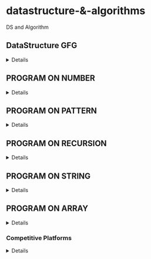 # datastructure-&-algorithms
DS and Algorithm


## DataStructure GFG
<details>
	
1)Introduction
---------------
        -  Analysis of Algorithms(Background) 
        - Asymptotic Analysis 
        - Order of Growth 
        - Best, Average and Worst cases 
        - Asymptotic Notation 
        - Big O Notation 
        - Omega Notation 
        - Theta Notation 
        - Analysis of Common loops 
        - Analysis of multiple loops 
        - Analysis of Recursion (Introduction) 
        - Recursion Tree Method for Solving Recurrences 
        - More Example Recurrences 
        - Upper Bounds Using Recursion Tree Method 
        - Space Complexity 

2)Mathematics
--------------

         - Mathematics 
         - Count Digits 
         - Palindrome Numbers 
         - Factorial of a Number 
         - Trailing Zeros in Factorial 
         - GCD or HCF of two Numbers 
         - LCM of Two Numbers 
         - Check for Prime 
         - Prime Factors 
         - All Divisors of a Number 
         - Sieve of Eratosthenes 
         - Computing Power 
         - Iterative Power 

3)Bit Magic
-----------
          - Bitwise Operators in CPP (Part 1) 
          - Bitwise Operators in CPP (Part 2) 
          - Bitwise Operators in Java (Part 1) 
          - Bitwise Operators in Java (Part 2) 
          - Bitwise Operators in Java (Part 3) 
          - Check Kth bit is set or not 
          - Count set bits 
          - Power of Two 
          - One Odd Occurring 
          - Two Odd Occurring 
          - Power Set using Bitwise 

4)Recursion	  
------------

          - Recursion Introduction 
          - Applications of Recursion 
          - Recursion Output Practice - Part 1 
          - Recursion Output Practice - Part 2 
          - Print N to 1 Using Recursion 
          - Print 1 to N Using Recursion 
          - Tail Recursion 
          - Writing Base Cases in Recursion 
          - Natural Number Sum using Recursion 
          - Palindrome Check using Recursion 
          - Sum of Digits Using Recursion 
          - Rope Cutting Problem 
          - Generate Subsets 
          - Tower of Hanoi 
          - Josephus Problem 
          - Subset Sum Problem (Recursive Solution) 
          - Printing all Permutations 

5)Arrays 
---------
        - Introduction to Arrays 
        - Array Types 
        - Vector in C++ 
        - ArrayList in Java
	- Operations on Arrays (Part 1) 
        - Operations on Arrays (Part 2) 
        - Largest Element in an Array 
        - Second Largest Element in Array 
        - Check if an Array is Sorted 
        - Reverse an Array 
        - Remove duplicates from a sorted array 
        - Move Zeros to End 
        - Left Rotate an Array by One 
        - Left Rotate an Array by D places 
        - Leaders in an Array problem 
        - Maximum Difference Problem with Order 
        - Frequencies in a Sorted Array 
        - Stock Buy and Sell Problem (Part 1) 
        - Stock Buy and Sell problem (Part 2) 
        - Trapping Rain Water  
        - Maximum consecutive 1s 
        - Maximum subarray sum 
        - Longest Even Odd Subarray 
        - Maximum Circular Sum Subarray 
        - Majority Element 
        - Minimum Consecutive Flips 
        - Sliding Window Technique 
        - Prefix Sum Technique (Part 1) 
        - Prefix Sum Technique (Part 2) 
  

	
6)Searching
-----------     
     Binary Search (Iterative) 
     Binary Search (Recursive) 
     Analysis of Binary Search 
     Index of first Occurrence in Sorted 
     Index of last Occurrence in Sorted 
     Count Occurrences in Sorted 
     Count 1s in a Sorted Binary Array 
     Square root 
     Search in Infinite Sized Array 
     Search in Sorted Rotated Array 
     Find a Peak Element 
     Two Pointer Approach 
     Median of two sorted arrays 
     Majority Element 
     Repeating Elements Part (1) 
     Repeating Elements Part (2) 
     Allocate Minimum Pages (Naive Method) 
     Allocate Minimum Pages (Binary Search) 	

7)Sorting
---------	
    Sort in C++ STL 
    Sorting in Java 
    Arrays.sort in Java 
    Collections.Sort in Java 
    Stability in Sorting Algorithm 
    Bubble Sort 
    Selection Sort 
    Insertion Sort 
    Merge sort introduction 
    Merge two sorted arrays 
    Merge function of Merge sort 
    Merge Sorting Algorithm 
    Merge Sort Analysis 
    Intersection of two sorted arrays 
    Union of two sorted arrays 
    Count inversions in Array 
    Naive partition 
    Lomuto Partition 
    Hoare partition 
    Quick Sort Introduction 
    QuickSort using Lomuto Partition 
    QuickSort using Hoare Partition 
    QuickSort analysis 
    Space Analysis of QuickSort 
    Choice of pivot and worst case of quick sort 
    Tail call elimination in QuickSort 
    Kth smallest element 
    Chocolate Distribution Problem 
    Sort an Array with two types of elements 
    Sort an array with three types of elements 
    Minimum Difference in an Array 
    Merge overlapping intervals 
    Meeting the maximum guests 
    Cycle Sort 
    Heap Sort 
    Counting Sort 
    Radix Sort 
    Bucket Sort 
    Overview of sorting algorithm 

8)Matrix
--------
    Multidimensional array in CPP 
    Passing 2D arrays as arguments in CPP 
    Multidimensional array in Java 
    Passing 2D arrays as arguments in Java 
    Matrix in Snake Pattern 
    Matrix Boundary Traversal 
    Transpose of a Matrix 
    Rotate Matrix Anti-clockwise by 90 
    Spiral Traversal of Matrix 
    Search in Row-wise and Column-wise sorted matrix 
    Median of a Row Wise Sorted Matrix C++ 
    Median of a Row Wise Sorted Matrix Java 
	   	

9)Hashing	
---------
    Introduction to Hashing 
    Hashing Application 
    Direct Address Table 
    Hashing Functions 
    Collision Handling 
    Chaining 
    Implementation of Chaining 
    Open Addressing 
    Double Hashing 
    Implementation of Open Addressing 
    Chaining vs Open Addressing 
    Unordered_set in C++ STL 
    Unordered_map in C++ STL 
    HashSet in Java 
    HashMap in Java 
    Count Distinct Elements 
    Frequencies of array elements 
    Intersection of two arrays 
    Union of two unsorted arrays 
    Pair with given sum in unsorted array 
    Subarray with zero sum 
    Subarray with given sum 
    Longest subarray with given sum 
    Longest Subarray with equal number of 0s and 1s 
    Longest common span with same sum in binary array 
    Longest Consecutive Subsequence 
    Count Distinct Elements In Every Window 
    More than n/k Occurences 
    More than n/k Occurences (O(nk) solution) 
 
10)Strings   	
----------
    Introduction to String 
    Strings in C++ 
    String in Java 
    Palindrome Check 
    Check if a String is Subsequence of Other 
    Check for Anagram 
    Leftmost Repeating Character 
    Leftmost Non-repeating Element 
    Reverse words in a string 
    Overview of Pattern Searching 
    Naive Pattern Searching 
    Improved Naive Pattern Searching for Distinct 
    Rabin Karp Algorithm 
    KMP Agorithm (Part 1 : Constructing LPS Array) 
    KMP Agorithm (Part 2 : Complete Algorithm) 
    Check if Strings are Rotations 
    Anagram Search 
    Lexicographic Rank of a String 
    Longest Substring with Distinct Characters 

11)Linked List	    
--------------
     Problems With Array Data Structures 
     Introduction to Linked List 
     Simple Linked List Implementation in C++ 
     Simple Linked List Implementation in Java 
     Traversing a Linked List in C++ 
     Traversing a Linked List in Java 
     Recursive Traversal of Singly Linked List 
     Insert at Begin of Singly Linked List 
     Insert at the end of Singly Linked List 
     Delete First Node of Singly Linked List 
     Delete Last of Singly Linked List 
     Insert at given position in Singly Linked List 
     Search in a Linked List (Iterative and Recursive) 
     Doubly Linked List in C++ 
     Doubly Linked List in Java 
     Singly Vs Doubly Linked List (Advantages & Disadvantages) 
     Insert at Begin of Doubly Linked List 
     Insert at End Doubly Linked List 
     Reverse a Doubly Linked List 
     Delete Head of a Doubly Linked List 
     Delete Last of a Doubly Linked List 
     Circular Linked List in C++ 
     Circular Linked List in Java 
     Circular Linked List (Advantages & Disadvantages) 
     Circular Linked List Traversal in C++ 
     Circular Linked List Traversal in Java 
     Insert at Begin of Circular Linked List 
     Insert at the end of Circular Linked List 
     Delete Head of Circular Linked List 
     Delete Kth of a Circular Linked List 
     Circular Doubly Linked List 
     Sorted Insert in a Singly Linked List 
     Middle of linked list 
     Nth Node from end of linked list 
     Reverse a linked list iterative 
     Recursive reverse a linked list (Part 1) 
     Recursive reverse a linked list (Part 2) 
     Remove duplicates from a sorted Singly Linked List 
     Reverse a linked list in groups of size k 
     Detect loop 
     Detect loop using floyd cycle detection 
     Detect and remove loop in linked list 
     Delete node with only pointer given to it 
     Segregate even odd nodes of linked list 
     Intersection of two linked list 
     Pairwise swap nodes of linked list 
     Clone a linked list using a random pointer 
     LRU Cache Design 
     Merge two sorted linked lists 
     Palindrome Linked List 	

12)Stack	  
--------
     Stack Data Structure 
     Array Implementation of Stack in C++ 
     Array Implementation of Stack in Java 
     Linked List Implementation of Stack in C++ 
     Linked List Implementation of Stack in Java 
     Stack Applications 
     Stack in C++ STL 
     Stack in Java Collections 
     Balanced Parenthesis 
     Two stacks in an array 
     K Stacks in an array 
     Stock span problem 
     Previous Greater Element 
     Next Greater Element 
     Largest Rectangular Area in a Histogram (Part 1) 
     Largest Rectangular Area in a Histogram (Part 2) 
     Largest Rectangle with all 1's 
     Stack with getMin() in O(1) 
     Design a Stack with getMin() in O(1) Space 
     Infix, Prefix and Postfix Introduction 
     Infix to Postfix (Simple Solution) 
     Infix to Postfix (Efficient Solution) 
     Evaluation of Postfix 
     Infix to Prefix (Simple Solution) 
     Infix to Prefix (Efficient Solution) 
     Evaluation of Prefix 

13)Queue	   
--------
     Queue Data Structure 
     Application of Queue Data structure 
     Implementation of Queue using Array 
     Implementation of Queue using Linked List 
     Queue in C++ STL 
     Queue in Java 
     Implementing stack using queue 
     Reversing a Queue 
     Generate numbers with given digits 	

14)Deque	
---------
     Deque Data Structure 
     Array Implementation of Deque 
     Deque in C++ STL 
     Deque in Java 
     ArrayDeque in Java 
     Design a Data Structure with Min and Max operations 
     Maximums of all subarrays of size k 
     First Circular Tour 
	
15)Tree
-------	
    Tree Data Structure 
    Application of Tree 
    Binary Tree 
    Tree Traversal 
    Implementation of Inorder Traversal 
    Implementation of Preorder Traversal 
    Implementation of Postorder Traversal 
    Height of Binary Tree 
    Print Nodes at K distance 
    Level Order Traversal 
     Level Order Traversal Line by Line (Part 1) 
    Level Order Traversal Line by Line (Part 2) 
    Size of Binary Tree 
    Maximum in Binary Tree 
    Print Left View of Binary Tree 
    Children Sum Property 
    Check for Balanced Binary Tree 
    Maximum Width of Binary Tree 
    Convert Binary Tree to Doubly Linked List 
    Construct Binary Tree from Inorder and Preorder 
    Tree Traversal in Spiral Form 
    Diameter of a Binary Tree 
    LCA of Binary Tree (Part 1) 
    LCA of Binary Tree (Part 2) 
    Burn a Binary Tree from a Leaf 
    Count nodes in a Complete Binary Tree 
    Serialize and Deserialize a Binary Tree 
    Iterative Inorder Traversal 
    Iterative Preorder Traversal (Simple) 
    Iterative Preorder Traversal (Space Optimized) 
	

16)Binary Search Tree	
---------------------
     Binary Search Tree(Background) 
     Binary Search Tree(Introduction) 
     Search in BST (Introduction) 
     Search in BST C++ 
     Search in BST Java 
     Insert in BST 
     Insert in BST C++ 
     Insert in BST Java 
     Deletion in BST 
     BST deletion in C++ 
     BST Deletion in Java 
     Floor in BST 
     Floor in BST in CPP 
     Floor in BST Java 
     Ceil in BST 
     Self Balancing BST 
     AVL Tree 
     Red Black Tree 
     Applications of BST 
     Set in C++ STL 
     Map in C++ STL 
     TreeSet In java 
     TreeMap in Java 
     Ceiling on left side in an array 
     Find Kth Smallest in BST 
     Check for BST 
     Fix BST with Two Nodes Swapped 
     Pair Sum with given BST 
     Vertical Sum in a Binary Tree 
     Vertical Traversal of Binary Tree 
     Top View of Binary Tree 
     Bottom View of Binary Tree 

17)Heap 	
-------
     Binary Heap Introduction 
     Binary Heap Implementation 
     Binary Heap Insert 
     Binary Heap (Heapify and Extract) 
     Binary Heap (Decrease Key, Delete and Build Heap) 
     Heap Sort 
     Priority Queue in C++ 
     PriorityQueue in Java 
     Sort K-Sorted Array 
     Buy Maximum Items with Given Sum 
     K Largest Elements 
     K Closest Elements 
     Merge K Sorted Arrays 
     Median of a Stream 

18)Graph	
--------
	  Introduction to Graph 
          Graph Representation (Adjacency Matrix) 
          Graph Representation (Adjacency List) 
          Adjacency List implementation in CPP 
          Adjacency List implementation in Java 
          Adjacency Matrix and List Comparison 
          Breadth First Search 
          Applications of BFS 
          Depth First Search 
          Applications of DFS 
          Shortest Path in an Unweighted Graph 
          Detect Cycle in Undirected Graph 
          Detect Cycle in a Directed Graph (Part 1) 
          Topological Sorting (Kahn's BFS Based Algortihm) 
          Detect Cycle in a Directed Graph (Part 2) 
          Topological Sorting (DFS Based Algorithm) 
          Shortest Path in DAG 
          Prim's Algorithm/Minimum Spanning Tree 
          Implementation of Prim's Algorithm C++ 
          Implementation of Prim's Algorithm Java 
          Dijkstra's Shortest Path Algorithm 
          Implementation of Dijkstra's Algorithm C++ 
          Implementation of Dijkstra's Algorithm Java 
          Kosaraju's Algorithm Part 1 
          Kosaraju's Algorithm Part 2 
          Bellman Ford Shortest Path Algorithm 
          Articulation Point 
          Bridges in Graph 
          Tarjans Algorithm 
          Kruskal's Algorithm 

19)Greedy	  
---------
     Introduction to Greedy Algorithms 
     Activity Selection Problem 
     Activity Selection Solution in C++ 
     Activity Selection Solution in Java 
     Fractional Knapsack 
     Fractional Knapsack in C++ 
     Fractional Knapsack in Java 
     Job Sequencing Problem 
     Huffman Coding (introduction) 
     Huffman Algorithms 
     CPP Implementation of Huffman coding 
     Java Implementation of Huffman coding 

20)Backtracking	
---------------
     Concepts of Backtracking 
     Rat In a Maze 
     N Queen Problem 
     Sudoku Problem 

21)Dynamic Programming
----------------------
     Introduction to DP 
     Dynamic Programming Memoization 
     Dynamic Programming Tabulation 
     Longest Common Subsequence (Part 1) 
     Longest Common Subsequence (Part 2) 
     Variation of LCS 
     Coin Change Count Combinations 
     Edit Distance Problem 
     Edit Distance Problem DP solution 
     Longest Increasing Subsequence Problem 
     Longest Increasing Subsequence O(nlogn) 
     Variation of LIS (Part 1) 
     Variations of LIS (Part 2) 
     Maximum Cuts 
     Minimum coins to make a value 
     Minimum Jumps to reach at end 
     0-1 knapsack problem 
     0-1 knapsack problem DP Solution 
     Optimal Strategy for a Game 
     Egg Dropping Puzzle - Part 1 
     Egg Dropping Puzzle - Part 2 
     Count BSTs with n keys 
     Maximum sum with no two consecutive 
     Subset Sum Problem (Recursive Solution) 
     Subset Sum Problem (DP Solution) 
     Matrix Chain Multiplication 
     Matrix Chain Multiplication (DP Solution) 
     Palindrome Partitioning 
     Allocate Minimum Pages (Naive Method) 
     Allocate Minimum Pages (DP Solution) 

22)Trie	   
-------
     Trie Data Structure (Introduction) 
     Trie (Representation, Search and Insert) 
     Trie Delete 
     Count Distinct Rows in a Binary Matrix 

23)Segment and Binary Indexed Trees	    
-----------------------------------
        Segment Tree (Introduction) 
        Constructing Segment Tree 
        Range Query on Segment Tree 
        Update Query on Segment Tree 
        Binary Indexed Tree (Intoductiion) 
        Binary Indexed Tree (An Example Problem) 
        Binary Indxed Tree (Prefix Sum) 
        Binary Indexed Tree (Prefix Sum Implementaion) 
        Binary Indexed Tree (Update Operation) 

24)Disjoint Set
----------------
     Disjoint Set Introduction 
     Find and Union Operations on Disjoint Sets 
     Union by Rank 
     Path Compression 
     Kruskal's Algorithm 

     
</details>


PROGRAM ON NUMBER
-----------------
<details>
	
       - prime number
       - palindrome number
       - amstrong number
       - factorial number
       - fibonacci number
       - sum of numbers
       - largest and smallest number 
       - perfect number
       - square root of number
       - cube of numbers
       - number conversion
       - harshed number check
       - binary number check
       - GCD(Greatest Common Divisor)
       - LCM(Least Common Multiple)
       - Decimal to Roman Numeral Conversion
       - Roman Numeral to Decimal Conversion
       - Amicable Numbers Check
       - Happy Number Check
       - Area and Perimeter Calculation
       - Random Number Generator
       
</details>



PROGRAM ON PATTERN
------------------
<details>
                                                   
				Print these patterns using loops:
				
				      
                                                1.  *****
                                                    *****
                                                    *****
                                                    *****
                                                    *****

                                                2.  *
                                                    **
                                                    ***
                                                    ****
                                                    *****

                                                3.  *****
                                                    ****
                                                    ***
                                                    **
                                                    *

                                                4.  1
                                                    1 2
                                                    1 2 3
                                                    1 2 3 4
                                                    1 2 3 4 5

                                                5.  *
                                                    **
                                                    ***
                                                    ****
                                                    *****
                                                    ****
                                                    ***
                                                    **
                                                    *


                                               6.       *
                                                       **
                                                      ***
                                                     ****
                                                    *****


                                              7.   *****
                                                    ****
                                                     ***
                                                      **
                                                       *


                                              8.      *
                                                     ***
                                                    *****
                                                   *******
                                                  *********


                                              9.  *********
                                                   *******
                                                    *****
                                                     ***
                                                      *


                                              10.      *
                                                      * *
                                                     * * *
                                                    * * * *
                                                   * * * * *


                                              11.  * * * * *
                                                    * * * *
                                                     * * *
                                                      * *
                                                       *


                                              12.  * * * * *
                                                    * * * *
                                                     * * *
                                                      * *
                                                       *
                                                       *
                                                      * *
                                                     * * *
                                                    * * * *
                                                   * * * * *


                                              13.      *
                                                      * *
                                                     *   *
                                                    *     *
                                                   *********


                                              14.  *********
                                                    *     *
                                                     *   *
                                                      * *
                                                       *


                                              15.      *
                                                      * *
                                                     *   *
                                                    *     *
                                                   *       *
                                                    *     *
                                                     *   *
                                                      * *
                                                       *


                                             16.           1
                                                         1   1
                                                       1   2   1
                                                     1   3   3   1
                                                   1   4   6   4   1


                                              17.      1
                                                      212
                                                     32123
                                                    4321234
                                                     32123
                                                      212
                                                       1


                                              18.   **********
                                                    ****  ****
                                                    ***    ***
                                                    **      **
                                                    *        *
                                                    *        *
                                                    **      **
                                                    ***    ***
                                                    ****  ****
                                                    **********


                                             19.    *        *
                                                    **      **
                                                    ***    ***
                                                    ****  ****
                                                    **********
                                                    ****  ****
                                                    ***    ***
                                                    **      **
                                                    *        *


                                             20.    ****
                                                    *  *
                                                    *  *
                                                    *  *
                                                    ****

                                              21.    1
                                                     2  3
                                                     4  5  6
                                                     7  8  9  10
                                                     11 12 13 14 15

                                              22.    1
                                                     0 1
                                                     1 0 1
                                                     0 1 0 1
                                                     1 0 1 0 1

                                              23.        *      *
                                                       *   *  *   *
                                                     *      *      *

                                              24.    *        *
                                                     **      **
                                                     * *    * *
                                                     *  *  *  *
                                                     *   **   *
                                                     *   **   *
                                                     *  *  *  *
                                                     * *    * *
                                                     **      **
                                                     *        *

                                             25.       *****
                                                      *   *
                                                     *   *
                                                    *   *
                                                   *****

                                             26.   1 1 1 1 1 1
                                                   2 2 2 2 2
                                                   3 3 3 3
                                                   4 4 4
                                                   5 5
                                                   6

                                            27.   1 2 3 4  17 18 19 20
                                                    5 6 7  14 15 16
                                                       8 9  12 13
                                                         10 11

                                            28.      *
                                                    * *
                                                   * * *
                                                  * * * *
                                                 * * * * *
                                                  * * * *
                                                   * * *
                                                    * *
                                                     *

                                            29.      
                                               *        *
                                               **      **
                                               ***    ***
                                               ****  ****
                                               **********
                                               ****  ****
                                               ***    ***
                                               **      **
                                               *        *

                                         30.         1
                                                   2 1 2
                                                 3 2 1 2 3
                                               4 3 2 1 2 3 4
                                             5 4 3 2 1 2 3 4 5


                                        31.      4 4 4 4 4 4 4  
                                                 4 3 3 3 3 3 4   
                                                 4 3 2 2 2 3 4   
                                                 4 3 2 1 2 3 4   
                                                 4 3 2 2 2 3 4   
                                                 4 3 3 3 3 3 4   
                                                 4 4 4 4 4 4 4   

                                        32.    E
                                               D E
                                               C D E
                                               B C D E
                                               A B C D E

                                        33.    a
                                               B c
                                               D e F
                                               g H i J
                                               k L m N o
     
                                        34.    E D C B A
                                               D C B A
                                               C B A
                                               B A
                                               A
       
                                        35.    1      1
                                               12    21
                                               123  321
                                               12344321
					       

</details>

PROGRAM ON RECURSION
--------------------
<details>
     
</details>



PROGRAM ON STRING
-----------------
<details>
	
    - Reverse the characters in a string.
    - Palindrome Check
    - Anagram Check
    - Vowel Count:
    - Consonant Count
    - Word Count
    - Remove Duplicates
    - String to Integer
    - Integer to String
    - Longest Common Subsequence
    - String Compression
    - String Concatenation
    - String Splitting
    - Substring Search
    - String Comparison
    - String Truncation
    - String Rotation Check
    - String Case Conversion
    - String Padding
    - String Formatting
    - String Searching
    - String Replacement
    - String Parsing
    - String Encryption/Decryption
    - String Sorting
    - String Validation
    - String Encoding/Decoding
    - String Concatenation with Join
    - String Matching with Regular Expressions
    - String Tokenization
    
</details>


PROGRAM ON ARRAY
----------------
<details>
	
	- Array Sum: Program that calculates the sum of elements in an array.
	- Array Average: Program that calculates the average of elements in an array.
	- Array Maximum: Program that finds the maximum element in an array.
	- Array Minimum: Program that finds the minimum element in an array.
	- Array Sorting: Program that sorts elements in an array in ascending or descending order.
	- Array Reversal: Program that reverses the elements in an array.
	- Array Search: Program that searches for a specific element in an array.
	- Array Duplication Check: Program that checks for duplicate elements in an array.
	- Array Intersection: Program that finds the intersection of two arrays (common elements).
	- Array Union: Program that finds the union of two arrays (unique elements from both arrays).
	- Array Merge: Program that merges two arrays into a single array.
	- Array Rotation: Program that rotates the elements of an array to the left or right by a given number of positions.
	- Array Palindrome Check: Program that checks if an array is a palindrome (elements read the same forwards and backwards).
	- Array Frequency Count: Program that counts the frequency of each element in an array.
	- Array Subarray Sum: Program that finds subarrays with a given sum in an array.
	- Array Partition: Program that partitions an array into two parts such that the sum of elements in both parts is equal.
	- Array Unique Elements: Program that removes duplicate elements from an array and returns only unique elements.
	- Array Median Calculation: Program that calculates the median of elements in an array.
	- Array Majority Element: Program that finds the majority element (element that appears more than n/2 times) in an array.
	- Array Kth Smallest/Largest Element: Program that finds the kth smallest or largest element in an array.
	  
	  
</details>




### Competitive Platforms

<details>
        LeetCode  :- https://leetcode.com/u/wjocJEeE0A/
	
</details>


